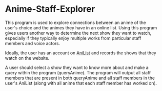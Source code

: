 # Anime-Staff-Explorer

This program is used to explore connections between an anime of the user's choice and the animes they have in an online list. Using this program gives users another way to determine the next show they want to watch, especially if they typically enjoy multiple works from particular staff members and voice actors.

Ideally, the user has an account on [AniList](https://anilist.co/) and records the shows that they watch on the website.

A user should select a show they want to know more about and make a query within the program (queryAnime). The program will output all staff members that are present in both queryAnime and all staff members in the user's AniList (along with all anime that each staff member has worked on).
